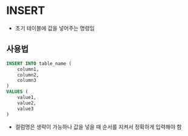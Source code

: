 # INSERT
- 초기 테이블에 값을 넣어주는 명령임
## 사용법
```sql
INSERT INTO table_name (
    column1,
    column2,
    column3
)
VALUES (
    value1,
    value2,
    value3
)
```
- 컬럼명은 생략이 가능하나 값을 넣을 때 순서를 지켜서 정확하게 입력해야 함